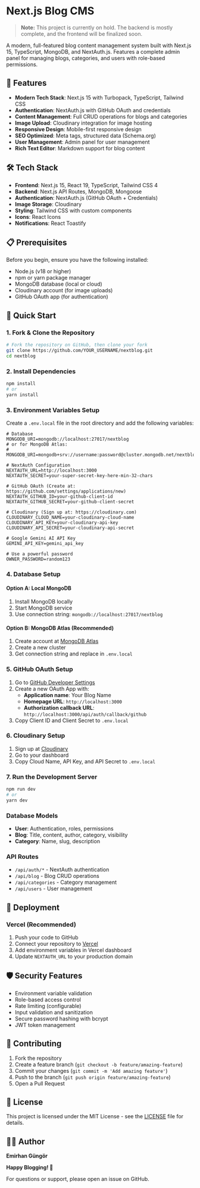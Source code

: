 # Next.js Blog CMS

> **Note:** This project is currently on hold. The backend is mostly complete, and the frontend will be finalized soon.

A modern, full-featured blog content management system built with Next.js 15, TypeScript, MongoDB, and NextAuth.js. Features a complete admin panel for managing blogs, categories, and users with role-based permissions.

## 🚀 Features

- **Modern Tech Stack**: Next.js 15 with Turbopack, TypeScript, Tailwind CSS
- **Authentication**: NextAuth.js with GitHub OAuth and credentials
- **Content Management**: Full CRUD operations for blogs and categories
- **Image Upload**: Cloudinary integration for image hosting
- **Responsive Design**: Mobile-first responsive design
- **SEO Optimized**: Meta tags, structured data (Schema.org)
- **User Management**: Admin panel for user management
- **Rich Text Editor**: Markdown support for blog content

## 🛠️ Tech Stack

- **Frontend**: Next.js 15, React 19, TypeScript, Tailwind CSS 4
- **Backend**: Next.js API Routes, MongoDB, Mongoose
- **Authentication**: NextAuth.js (GitHub OAuth + Credentials)
- **Image Storage**: Cloudinary
- **Styling**: Tailwind CSS with custom components
- **Icons**: React Icons
- **Notifications**: React Toastify

## 📋 Prerequisites

Before you begin, ensure you have the following installed:
- Node.js (v18 or higher)
- npm or yarn package manager
- MongoDB database (local or cloud)
- Cloudinary account (for image uploads)
- GitHub OAuth app (for authentication)

## 🚀 Quick Start

### 1. Fork & Clone the Repository

```bash
# Fork the repository on GitHub, then clone your fork
git clone https://github.com/YOUR_USERNAME/nextblog.git
cd nextblog
```

### 2. Install Dependencies

```bash
npm install
# or
yarn install
```

### 3. Environment Variables Setup

Create a `.env.local` file in the root directory and add the following variables:

```env
# Database
MONGODB_URI=mongodb://localhost:27017/nextblog
# or for MongoDB Atlas:
# MONGODB_URI=mongodb+srv://username:password@cluster.mongodb.net/nextblog

# NextAuth Configuration
NEXTAUTH_URL=http://localhost:3000
NEXTAUTH_SECRET=your-super-secret-key-here-min-32-chars

# GitHub OAuth (Create at: https://github.com/settings/applications/new)
NEXTAUTH_GITHUB_ID=your-github-client-id
NEXTAUTH_GITHUB_SECRET=your-github-client-secret

# Cloudinary (Sign up at: https://cloudinary.com)
CLOUDINARY_CLOUD_NAME=your-cloudinary-cloud-name
CLOUDINARY_API_KEY=your-cloudinary-api-key
CLOUDINARY_API_SECRET=your-cloudinary-api-secret

# Google Gemini AI API Key
GEMINI_API_KEY=gemini_api_key

# Use a powerful password
OWNER_PASSWORD=random123
```

### 4. Database Setup

#### Option A: Local MongoDB
1. Install MongoDB locally
2. Start MongoDB service
3. Use connection string: `mongodb://localhost:27017/nextblog`

#### Option B: MongoDB Atlas (Recommended)
1. Create account at [MongoDB Atlas](https://www.mongodb.com/atlas)
2. Create a new cluster
3. Get connection string and replace in `.env.local`

### 5. GitHub OAuth Setup

1. Go to [GitHub Developer Settings](https://github.com/settings/applications/new)
2. Create a new OAuth App with:
   - **Application name**: Your Blog Name
   - **Homepage URL**: `http://localhost:3000`
   - **Authorization callback URL**: `http://localhost:3000/api/auth/callback/github`
3. Copy Client ID and Client Secret to `.env.local`

### 6. Cloudinary Setup

1. Sign up at [Cloudinary](https://cloudinary.com)
2. Go to your dashboard
3. Copy Cloud Name, API Key, and API Secret to `.env.local`

### 7. Run the Development Server

```bash
npm run dev
# or
yarn dev
```

### Database Models

- **User**: Authentication, roles, permissions
- **Blog**: Title, content, author, category, visibility
- **Category**: Name, slug, description

### API Routes

- `/api/auth/*` - NextAuth authentication
- `/api/blog` - Blog CRUD operations
- `/api/categories` - Category management
- `/api/users` - User management

## 🚀 Deployment

### Vercel (Recommended)

1. Push your code to GitHub
2. Connect your repository to [Vercel](https://vercel.com)
3. Add environment variables in Vercel dashboard
4. Update `NEXTAUTH_URL` to your production domain

## 🛡️ Security Features

- Environment variable validation
- Role-based access control
- Rate limiting (configurable)
- Input validation and sanitization
- Secure password hashing with bcrypt
- JWT token management

## 🤝 Contributing

1. Fork the repository
2. Create a feature branch (`git checkout -b feature/amazing-feature`)
3. Commit your changes (`git commit -m 'Add amazing feature'`)
4. Push to the branch (`git push origin feature/amazing-feature`)
5. Open a Pull Request

## 📄 License

This project is licensed under the MIT License - see the [LICENSE](LICENSE) file for details.

## 👨‍💻 Author

**Emirhan Güngör**

**Happy Blogging! 🎉**

For questions or support, please open an issue on GitHub.
